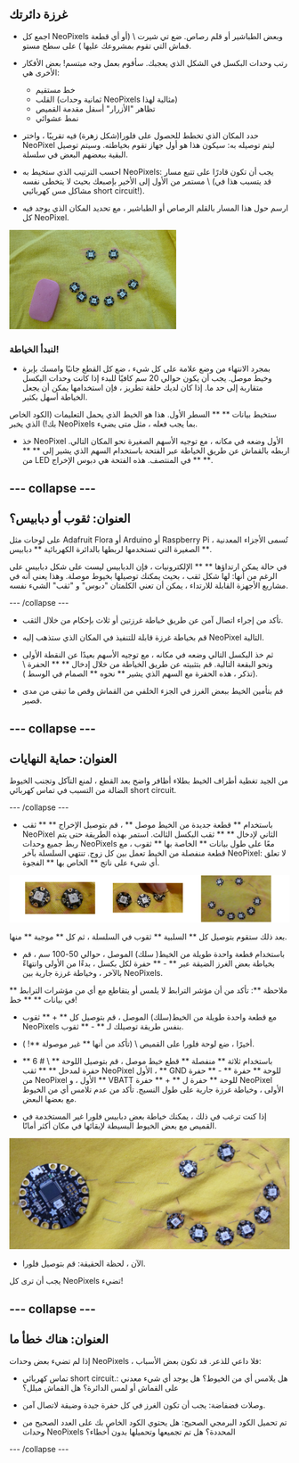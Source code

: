 ## غرزة دائرتك

+ اجمع كل NeoPixels وبعض الطباشير أو قلم رصاص. ضع تي شيرت \ (أو أي قطعة قماش التي تقوم بمشروعك عليها \) على سطح مستو.

+ رتب وحدات البكسل في الشكل الذي يعجبك. سأقوم بعمل وجه مبتسم! بعض الأفكار الأخرى هي:
  + خط مستقيم
  + القلب (ثمانية وحدات NeoPixels مثالية لهذا)
  + تظاهر "الأزرار" أسفل مقدمة القميص
  + نمط عشوائي

+ حدد المكان الذي تخطط للحصول على فلورا(شكل زهرة) فيه تقريبًا ، واختر NeoPixel ليتم توصيله به: سيكون هذا هو أول جهاز تقوم بخياطته. وسيتم توصيل البقية ببعضهم البعض في سلسلة.

+ احسب الترتيب الذي ستخيط به NeoPixels: يجب أن تكون قادرًا على تتبع مسار مستمر من الأول إلى الأخير بإصبعك بحيث لا يتخطى نفسه \ (قد يتسبب هذا في مشاكل مس كهربائيي short circuit!\).

+ ارسم حول هذا المسار بالقلم الرصاص أو الطباشير ، مع تحديد المكان الذي يوجد فيه كل NeoPixel.

![](images/drawAroundShape.png)

### لنبدأ الخياطة!

+ بمجرد الانتهاء من وضع علامة على كل شيء ، ضع كل القطع جانبًا وامسك بإبرة وخيط موصل. يجب أن يكون حوالي 20 سم كافيًا للبدء إذا كانت وحدات البكسل متقاربة إلى حد ما. إذا كان لديك حلقة تطريز ، فإن استخدامها يمكن أن يجعل الخياطة أسهل بكثير.

ستخيط بيانات ** ** السطر الأول. هذا هو الخيط الذي يحمل التعليمات (الكود الخاص بك!) الذي يخبر NeoPixels بما يجب فعله ، مثل متى يضيء.

+ خذ NeoPixel الأول وضعه في مكانه ، مع توجيه الأسهم الصغيرة نحو المكان التالي. اربطه بالقماش عن طريق الخياطة عبر الفتحة باستخدام السهم الذي يشير إلى ** ** من LED في المنتصف. هذه الفتحة هي دبوس الإخراج ** **.

--- collapse ---
---
العنوان: ثقوب أو دبابيس؟
---

على لوحات مثل Adafruit Flora أو Arduino أو Raspberry Pi ، تُسمى الأجزاء المعدنية الصغيرة التي تستخدمها لربطها بالدائرة الكهربائية ** دبابيس **.

في حالة يمكن ارتداؤها ** ** الإلكترونيات ، فإن الدبابيس ليست على شكل دبابيس على الرغم من أنها: لها شكل ثقب ، بحيث يمكنك توصيلها بخيوط موصلة. وهذا يعني أنه في مشاريع الأجهزة القابلة للارتداء ، يمكن أن تعني الكلمتان "دبوس" و "ثقب" الشيء نفسه.

--- /collapse ---

+ تأكد من إجراء اتصال آمن عن طريق خياطة غرزتين أو ثلاث بإحكام من خلال الثقب.

+ قم بخياطة غرزة قابلة للتنفيذ في المكان الذي ستذهب إليه NeoPixel التالية.

+ ثم خذ البكسل التالي وضعه في مكانه ، مع توجيه الأسهم بعيدًا عن النقطة الأولى ونحو البقعة التالية. قم بتثبيته عن طريق الخياطة من خلال إدخال ** ** الحفرة \ (تذكر ، هذه الحفرة مع السهم الذي يشير ** نحوه ** الصمام في الوسط \).

+ قم بتأمين الخيط ببعض الغرز في الجزء الخلفي من القماش وقص ما تبقى من مدى قصير.

--- collapse ---
---
العنوان: حماية النهايات
---

من الجيد تغطية أطراف الخيط بطلاء أظافر واضح بعد القطع ، لمنع التآكل وتجنب الخيوط الضالة من التسبب في تماس كهربائي short circuit.

--- /collapse ---

+ باستخدام ** قطعة جديدة من الخيط موصل ** ، قم بتوصيل الإخراج ** ** ثقب NeoPixel الثاني لإدخال ** ** ثقب البكسل الثالث. استمر بهذه الطريقة حتى يتم ربط جميع وحدات NeoPixels معًا على طول بيانات ** الخاصة بها ** ثقوب ، مع قطعة منفصلة من الخيط تعمل بين كل زوج. تنتهي السلسلة بآخر NeoPixel: لا تعلق أي شيء على ناتج ** الخاص بها ** الفجوة.

![](images/pixelSewing3_136_800.png)

بعد ذلك ستقوم بتوصيل كل ** السلبية ** ثقوب في السلسلة ، ثم كل ** موجبة ** منها.

+ باستخدام قطعة واحدة طويلة من الخيط( سلك) الموصل ، حوالي 50-100 سم ، قم بخياطة بعض الغرز الضيقة عبر ** - ** حفرة لكل بكسل ، بدءًا من الأولى وانتهاءً بالآخر ، وخياطة غرزة جارية بين NeoPixels.

** ملاحظة **: تأكد من أن مؤشر الترابط لا يلمس أو يتقاطع مع أي من مؤشرات الترابط في بيانات ** ** خط!

+ مع قطعة واحدة طويلة من الخيط(سلك) الموصل ، قم بتوصيل كل ** + ** ثقوب NeoPixels بنفس طريقة توصيلك لـ ** - ** ثقوب.

+ أخيرًا ، ضع لوحة فلورا على القميص \ (تأكد من أنها ** غير موصولة **! \).

+ باستخدام ثلاثة ** منفصلة ** قطع خيط موصل ، قم بتوصيل اللوحة ** \ # 6 ** حفرة لمدخل ** ** ثقب NeoPixel الأول ، ** GND للوحة ** حفرة ** - ** حفرة من NeoPixel الأول ، و ** VBATT للوحة ** حفرة ل ** + ** حفرة NeoPixel الأولى ، وخياطة غرزة جارية على طول النسيج. تأكد من عدم تلامس أي من الخيوط مع بعضها البعض.

+ إذا كنت ترغب في ذلك ، يمكنك خياطة بعض دبابيس فلورا غير المستخدمة في القميص مع بعض الخيوط البسيطة لإبقائها في مكان أكثر أمانًا.

![](images/stitchedCircuit.png)

+ الآن ، لحظة الحقيقة: قم بتوصيل فلورا.

يجب أن ترى كل NeoPixels تضيء!

--- collapse ---
---
العنوان: هناك خطأ ما
---

إذا لم تضيء بعض وحدات NeoPixels ، فلا داعي للذعر. قد تكون بعض الأسباب:

+ تماس كهربائي short circuit.: هل يلامس أي من الخيوط؟ هل يوجد أي شيء معدني على القماش أو لمس الدائرة؟ هل القماش مبلل؟

+ وصلات فضفاضة: يجب أن تكون الغرز في كل حفرة جيدة وضيقة لاتصال آمن.

+ تم تحميل الكود البرمجي الصحيح: هل يحتوي الكود الخاص بك على العدد الصحيح من وحدات NeoPixels المحددة؟ هل تم تجميعها وتحميلها بدون أخطاء؟

--- /collapse --- 
